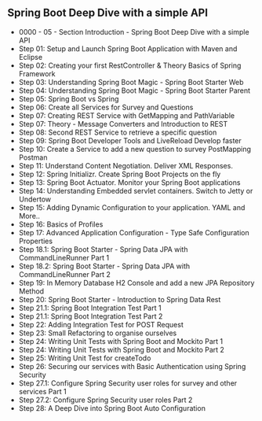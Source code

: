 ## Spring Boot Deep Dive with a simple API

- 0000 - 05 - Section Introduction - Spring Boot Deep Dive with a simple API
- Step 01: Setup and Launch Spring Boot Application with Maven and Eclipse
- Step 02: Creating your first RestController & Theory Basics of Spring Framework
- Step 03: Understanding Spring Boot Magic - Spring Boot Starter Web
- Step 04: Understanding Spring Boot Magic - Spring Boot Starter Parent
- Step 05: Spring Boot vs Spring
- Step 06: Create all Services for Survey and Questions
- Step 07: Creating REST Service with GetMapping and PathVariable
- Step 07: Theory - Message Converters and Introduction to REST
- Step 08: Second REST Service to retrieve a specific question
- Step 09: Spring Boot Developer Tools and LiveReload  Develop faster
- Step 10: Create a Service to add a new question to survey PostMapping Postman
- Step 11: Understand Content Negotiation. Deliver XML Responses.
- Step 12: Spring Initializr. Create Spring Boot Projects on the fly
- Step 13: Spring Boot Actuator. Monitor your Spring Boot applications
- Step 14: Understanding Embedded servlet containers. Switch to Jetty or Undertow
- Step 15: Adding Dynamic Configuration to your application. YAML and More..
- Step 16: Basics of Profiles
- Step 17: Advanced Application Configuration - Type Safe Configuration Properties
- Step 18.1: Spring Boot Starter - Spring Data JPA with CommandLineRunner Part 1
- Step 18.2: Spring Boot Starter - Spring Data JPA with CommandLineRunner Part 2
- Step 19: In Memory Database H2 Console and add a new JPA Repository Method
- Step 20: Spring Boot Starter - Introduction to Spring Data Rest
- Step 21.1: Spring Boot Integration Test Part 1
- Step 21.1: Spring Boot Integration Test Part 2
- Step 22: Adding Integration Test for POST Request
- Step 23: Small Refactoring to organise ourselves
- Step 24: Writing Unit Tests with Spring Boot and Mockito Part 1
- Step 24: Writing Unit Tests with Spring Boot and Mockito Part 2
- Step 25: Writing Unit Test for createTodo
- Step 26: Securing our services with Basic Authentication using Spring Security
- Step 27.1: Configure Spring Security user roles for survey and other services Part 1
- Step 27.2: Configure Spring Security user roles Part 2
- Step 28: A Deep Dive into Spring Boot Auto Configuration
